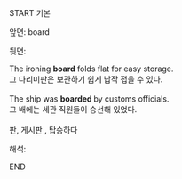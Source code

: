 START
기본

앞면:
board


뒷면:
<div><div>The ironing <b>board</b> folds flat for easy storage. </div><div><div>그 다리미판은 보관하기 쉽게 납작 접을 수 있다.</div></div></div><div><br></div><div><div>The ship was <b>boarded </b>by customs officials. </div><div>그 배에는 세관 직원들이 승선해 있었다.</div></div><div><br></div><div>판,  게시판 , 탑승하다</div>


해석:
<!--ID: 1746614453512-->
END